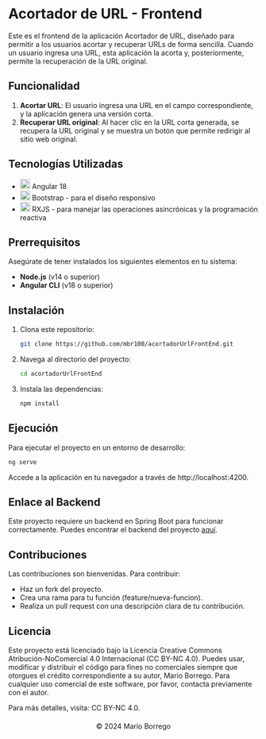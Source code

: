 # Acortador de URL - Frontend

Este es el frontend de la aplicación Acortador de URL, diseñado para permitir a los usuarios acortar y recuperar URLs de forma sencilla. Cuando un usuario ingresa una URL, esta aplicación la acorta y, posteriormente, permite la recuperación de la URL original.

## Funcionalidad

1. **Acortar URL**: El usuario ingresa una URL en el campo correspondiente, y la aplicación genera una versión corta.
2. **Recuperar URL original**: Al hacer clic en la URL corta generada, se recupera la URL original y se muestra un botón que permite redirigir al sitio web original.

## Tecnologías Utilizadas

- <img src="https://cdn.jsdelivr.net/gh/devicons/devicon/icons/angularjs/angularjs-original.svg" alt="Angular logo" width="20" height="20"/> Angular 18
- <img src="https://cdn.jsdelivr.net/gh/devicons/devicon/icons/bootstrap/bootstrap-plain.svg" alt="Bootstrap logo" width="20" height="20"/> Bootstrap - para el diseño responsivo
- <img src="https://rxjs.dev/assets/images/logos/Rx_Logo_S.png" alt="RXJS logo" width="20" height="20"/> RXJS - para manejar las operaciones asincrónicas y la programación reactiva

## Prerrequisitos

Asegúrate de tener instalados los siguientes elementos en tu sistema:

- **Node.js** (v14 o superior)
- **Angular CLI** (v18 o superior)

## Instalación

1. Clona este repositorio:
   ```bash
   git clone https://github.com/mbr100/acortadorUrlFrontEnd.git
    ```
2. Navega al directorio del proyecto:
    ```bash
   cd acortadorUrlFrontEnd
    ```
3. Instala las dependencias:
    ```bash
   npm install
    ```

## Ejecución
Para ejecutar el proyecto en un entorno de desarrollo:
```bash
ng serve
```

Accede a la aplicación en tu navegador a través de http://localhost:4200.

## Enlace al Backend
Este proyecto requiere un backend en Spring Boot para funcionar correctamente. Puedes encontrar el backend del proyecto [aquí](https://github.com/mbr100/acortadorUrlBackEnd).

## Contribuciones
Las contribuciones son bienvenidas. Para contribuir:

- Haz un fork del proyecto.
- Crea una rama para tu función (feature/nueva-funcion).
- Realiza un pull request con una descripción clara de tu contribución.

## Licencia
Este proyecto está licenciado bajo la Licencia Creative Commons Atribución-NoComercial 4.0 Internacional (CC BY-NC 4.0). Puedes usar, modificar y distribuir el código para fines no comerciales siempre que otorgues el crédito correspondiente a su autor, Mario Borrego. Para cualquier uso comercial de este software, por favor, contacta previamente con el autor.

Para más detalles, visita: CC BY-NC 4.0.

<div style="margin-top: 20px;">
    <div class="footer" style="text-align: center;">
        &copy; 2024 Mario Borrego
    </div>
</div>
